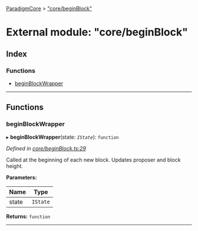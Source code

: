 [ParadigmCore](../README.md) > ["core/beginBlock"](../modules/_core_beginblock_.md)

# External module: "core/beginBlock"

## Index

### Functions

* [beginBlockWrapper](_core_beginblock_.md#beginblockwrapper)

---

## Functions

<a id="beginblockwrapper"></a>

###  beginBlockWrapper

▸ **beginBlockWrapper**(state: *`IState`*): `function`

*Defined in [core/beginBlock.ts:29](https://github.com/paradigmfoundation/paradigmcore/blob/acc965b/src/core/beginBlock.ts#L29)*

Called at the beginning of each new block. Updates proposer and block height.

**Parameters:**

| Name | Type |
| ------ | ------ |
| state | `IState` |

**Returns:** `function`

___

